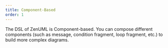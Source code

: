 ```yaml
---
title: Component-Based
order: 1
---
```


The DSL of ZenUML is Component-based. You can compose different components (such as message, condition fragment, 
loop fragment, etc.) to build more complex diagrams.
